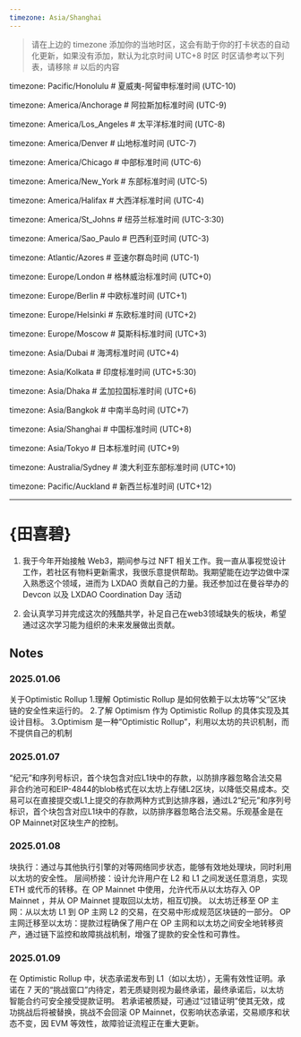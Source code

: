 ```yaml
---
timezone: Asia/Shanghai
---
```


> 请在上边的 timezone 添加你的当地时区，这会有助于你的打卡状态的自动化更新，如果没有添加，默认为北京时间 UTC+8 时区
> 时区请参考以下列表，请移除 # 以后的内容

timezone: Pacific/Honolulu # 夏威夷-阿留申标准时间 (UTC-10)

timezone: America/Anchorage # 阿拉斯加标准时间 (UTC-9)

timezone: America/Los_Angeles # 太平洋标准时间 (UTC-8)

timezone: America/Denver # 山地标准时间 (UTC-7)

timezone: America/Chicago # 中部标准时间 (UTC-6)

timezone: America/New_York # 东部标准时间 (UTC-5)

timezone: America/Halifax # 大西洋标准时间 (UTC-4)

timezone: America/St_Johns # 纽芬兰标准时间 (UTC-3:30)

timezone: America/Sao_Paulo # 巴西利亚时间 (UTC-3)

timezone: Atlantic/Azores # 亚速尔群岛时间 (UTC-1)

timezone: Europe/London # 格林威治标准时间 (UTC+0)

timezone: Europe/Berlin # 中欧标准时间 (UTC+1)

timezone: Europe/Helsinki # 东欧标准时间 (UTC+2)

timezone: Europe/Moscow # 莫斯科标准时间 (UTC+3)

timezone: Asia/Dubai # 海湾标准时间 (UTC+4)

timezone: Asia/Kolkata # 印度标准时间 (UTC+5:30)

timezone: Asia/Dhaka # 孟加拉国标准时间 (UTC+6)

timezone: Asia/Bangkok # 中南半岛时间 (UTC+7)

timezone: Asia/Shanghai # 中国标准时间 (UTC+8)

timezone: Asia/Tokyo # 日本标准时间 (UTC+9)

timezone: Australia/Sydney # 澳大利亚东部标准时间 (UTC+10)

timezone: Pacific/Auckland # 新西兰标准时间 (UTC+12)

---

# {田喜碧}

1. 我于今年开始接触 Web3，期间参与过 NFT 相关工作。我一直从事视觉设计工作，若社区有物料更新需求，我很乐意提供帮助。我期望能在边学边做中深入熟悉这个领域，进而为 LXDAO 贡献自己的力量。我还参加过在曼谷举办的 Devcon 以及 LXDAO Coordination Day 活动

2. 会认真学习并完成这次的残酷共学，补足自己在web3领域缺失的板块，希望通过这次学习能为组织的未来发展做出贡献。

## Notes

<!-- Content_START -->

### 2025.01.06

关于Optimistic Rollup 
1.理解 Optimistic Rollup 是如何依赖于以太坊等“父”区块链的安全性来运行的。
2.了解 Optimism 作为 Optimistic Rollup 的具体实现及其设计目标。
3.Optimism 是一种“Optimistic Rollup”，利用以太坊的共识机制，而不提供自己的机制

### 2025.01.07
“纪元”和序列号标识，首个块包含对应L1块中的存款，以防排序器忽略合法交易
非合约池可和EIP-4844的blob格式在以太坊上存储L2区块，以降低交易成本。交易可以在直接提交或L1上提交的存款两种方式到达排序器，通过L2“纪元”和序列号标识，首个块包含对应L1块中的存款，以防排序器忽略合法交易。乐观基金是在OP Mainnet对区块生产的控制。

### 2025.01.08
块执行：通过与其他执行引擎的对等网络同步状态，能够有效地处理块，同时利用以太坊的安全性。
层间桥接：设计允许用户在 L2 和 L1 之间发送任意消息，实现 ETH 或代币的转移。在 OP Mainnet 中使用，允许代币从以太坊存入 OP Mainnet ，并从 OP Mainnet 提取回以太坊，相互切换。
以太坊迁移至 OP 主网：从以太坊 L1 到 OP 主网 L2 的交易，在交易中形成规范区块链的一部分。
OP 主网迁移至以太坊：提款过程确保了用户在 OP 主网和以太坊之间安全地转移资产，通过链下监控和故障挑战机制，增强了提款的安全性和可靠性。

### 2025.01.09
在 Optimistic Rollup 中，状态承诺发布到 L1（如以太坊），无需有效性证明。承诺在 7 天的“挑战窗口”内待定，若无质疑则视为最终承诺，最终承诺后，以太坊智能合约可安全接受提款证明。
若承诺被质疑，可通过“过错证明”使其无效，成功挑战后将被替换，挑战不会回滚 OP Mainnet，仅影响状态承诺，交易顺序和状态不变，因 EVM 等效性，故障验证流程正在重大更新。

<!-- Content_END -->
